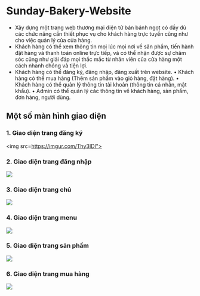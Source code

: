 # Sunday-Bakery-Website

-	Xây dựng một trang web thương mại điện tử bán bánh ngọt có đầy đủ các chức năng cần thiết phục vụ cho khách hàng trực tuyến cũng như cho việc quản lý của cửa hàng.
-	Khách hàng có thể xem thông tin mọi lúc mọi nơi về sản phẩm, tiến hành đặt hàng và thanh toán online trực tiếp, và có thể nhận được sự chăm sóc cũng như giải đáp mọi thắc mắc từ nhân viên của cửa hàng một cách nhanh chóng và tiện lợi.
-	Khách hàng có thể đăng ký, đăng nhập, đăng xuất trên website.
• Khách hàng có thể mua hàng (Thêm sản phẩm vào giỏ hàng, đặt hàng).
• Khách hàng có thể quản lý thông tin tài khoản (thông tin cá nhân, mật khẩu).
• Admin có thể quản lý các thông tin về khách hàng, sản phẩm, đơn hàng, người dùng.

## Một số màn hình giao diện

### 1. Giao diện trang đăng ký
<img src=https://imgur.com/Thy3IDl">

### 2. Giao diện trang đăng nhập
<img src="https://imgur.com/IRjDxxS">

### 3. Giao diện trang chủ
<img src="https://i.imgur.com/mTtudu0.png">

### 4. Giao diện trang menu
<img src="https://imgur.com/hWr4qaM">

### 5. Giao diện trang sản phẩm
<img src="https://imgur.com/c2LAbg2">

### 6. Giao diện trang mua hàng
<img src="https://imgur.com/mHTMUNe">
